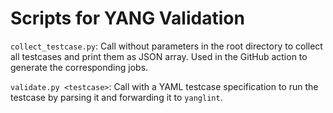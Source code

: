 <!--
SPDX-FileCopyrightText: 2024 Linutronix GmbH
SPDX-License-Identifier: 0BSD
-->

# Scripts for YANG Validation

`collect_testcase.py`: Call without parameters in the root directory to collect all testcases and print them as JSON array. Used in the GitHub action to generate the corresponding jobs.

`validate.py <testcase>`: Call with a YAML testcase specification to run the testcase by parsing it and forwarding it to `yanglint`.
